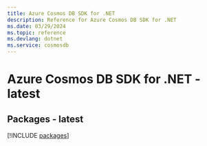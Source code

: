 ```yaml
---
title: Azure Cosmos DB SDK for .NET
description: Reference for Azure Cosmos DB SDK for .NET
ms.date: 03/29/2024
ms.topic: reference
ms.devlang: dotnet
ms.service: cosmosdb
---
```

# Azure Cosmos DB SDK for .NET - latest
## Packages - latest
[!INCLUDE [packages](cosmos-db-index.md)]